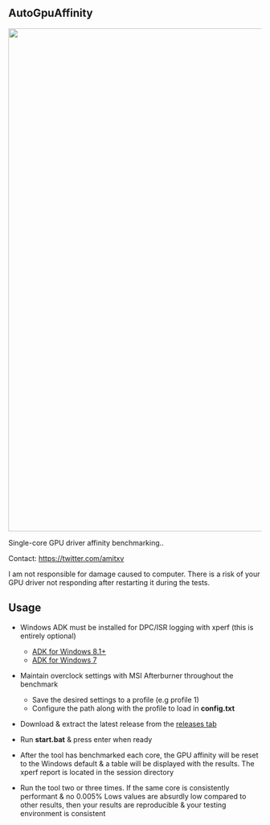 ## AutoGpuAffinity

<img src="./img/exampleoutput.png" width="1000"> 

Single-core GPU driver affinity benchmarking..

Contact: https://twitter.com/amitxv

I am not responsible for damage caused to computer. There is a risk of your GPU driver not responding after restarting it during the tests.

## Usage

- Windows ADK must be installed for DPC/ISR logging with xperf (this is entirely optional)

    - [ADK for Windows 8.1+](https://docs.microsoft.com/en-us/windows-hardware/get-started/adk-install)
    - [ADK for Windows 7](http://download.microsoft.com/download/A/6/A/A6AC035D-DA3F-4F0C-ADA4-37C8E5D34E3D/setup/WinSDKPerformanceToolKit_amd64/wpt_x64.msi)

- Maintain overclock settings with MSI Afterburner throughout the benchmark

    - Save the desired settings to a profile (e.g profile 1)
    - Configure the path along with the profile to load in **config.txt**
    
- Download & extract the latest release from the [releases tab](https://github.com/amitxv/AutoGpuAffinity/releases)

- Run **start.bat** & press enter when ready

- After the tool has benchmarked each core, the GPU affinity will be reset to the Windows default & a table will be displayed with the results. The xperf report is located in the session directory

- Run the tool two or three times. If the same core is consistently performant & no 0.005% Lows values are absurdly low compared to other results, then your results are reproducible & your testing environment is consistent